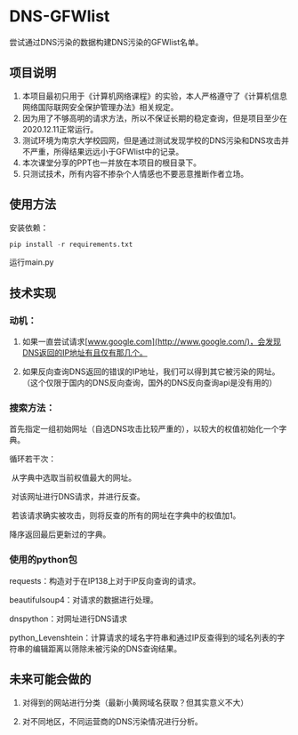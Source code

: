 # DNS-GFWlist
尝试通过DNS污染的数据构建DNS污染的GFWlist名单。



## 项目说明

1. 本项目最初只用于《计算机网络课程》的实验，本人严格遵守了《计算机信息网络国际联网安全保护管理办法》相关规定。
2. 因为用了不够高明的请求方法，所以不保证长期的稳定查询，但是项目至少在2020.12.11正常运行。
3. 测试环境为南京大学校园网，但是通过测试发现学校的DNS污染和DNS攻击并不严重，所得结果远远小于GFWlist中的记录。
4. 本次课堂分享的PPT也一并放在本项目的根目录下。
5. 只测试技术，所有内容不掺杂个人情感也不要恶意推断作者立场。



## 使用方法

安装依赖：

```python
pip install -r requirements.txt
```

运行main.py



## 技术实现

### 动机：

1. 如果一直尝试请求[www.google.com](http://www.google.com/)，会发现DNS返回的IP地址有且仅有那几个。

2. 如果反向查询DNS返回的错误的IP地址，我们可以得到其它被污染的网址。（这个仅限于国内的DNS反向查询，国外的DNS反向查询api是没有用的）

### 搜索方法：

首先指定一组初始网址（自选DNS攻击比较严重的），以较大的权值初始化一个字典。

循环若干次：

​	从字典中选取当前权值最大的网址。

​	对该网址进行DNS请求，并进行反查。

​	若该请求确实被攻击，则将反查的所有的网址在字典中的权值加1。

降序返回最后更新过的字典。

### 使用的python包

requests：构造对于在IP138上对于IP反向查询的请求。

beautifulsoup4：对请求的数据进行处理。

dnspython：对网址进行DNS请求

python_Levenshtein：计算请求的域名字符串和通过IP反查得到的域名列表的字符串的编辑距离以筛除未被污染的DNS查询结果。



## 未来可能会做的

1. 对得到的网站进行分类（最新小黄网域名获取？但其实意义不大）

2. 对不同地区，不同运营商的DNS污染情况进行分析。

